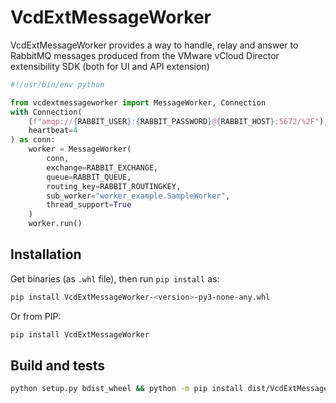 # VcdExtMessageWorker

VcdExtMessageWorker provides a way to handle, relay and answer to
RabbitMQ messages produced from the VMware vCloud Director extensibility
SDK (both for UI and API extension)

```python
#!/usr/bin/env python

from vcdextmessageworker import MessageWorker, Connection
with Connection(
    (f"amqp://{RABBIT_USER}:{RABBIT_PASSWORD}@{RABBIT_HOST}:5672/%2F"),
    heartbeat=4
) as conn:
    worker = MessageWorker(
        conn,
        exchange=RABBIT_EXCHANGE,
        queue=RABBIT_QUEUE,
        routing_key=RABBIT_ROUTINGKEY,
        sub_worker="worker_example.SampleWorker",
        thread_support=True
    )
    worker.run()
```

## Installation

Get binaries (as ``.whl`` file), then run ``pip install`` as:

```bash
pip install VcdExtMessageWorker-<version>-py3-none-any.whl
```

Or from PIP:

```bash
pip install VcdExtMessageWorker
```

## Build and tests

```bash
python setup.py bdist_wheel && python -m pip install dist/VcdExtMessageWorker-<version>-py3-none-any.whl --force-reinstall
```